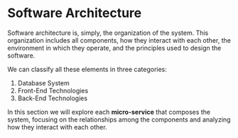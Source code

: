 # Software Architecture

Software architecture is, simply, the organization of the system. This organization includes all components, how they interact with each other, the
environment in which they operate, and the principles used to design the
software.

We can classify all these elements in three categories:

1. Database System
2. Front-End Technologies
3. Back-End Technologies

In this section we will explore each **micro-service** that composes the system, focusing on the relationships among the components and analyzing
how they interact with each other.